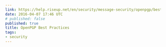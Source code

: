 ```yaml
---
link: https://help.riseup.net/en/security/message-security/openpgp/best-practices
date: 2016-04-07 17:46 UTC
# published: false
published: true
title: OpenPGP Best Practices
tags:
- security
---
```



